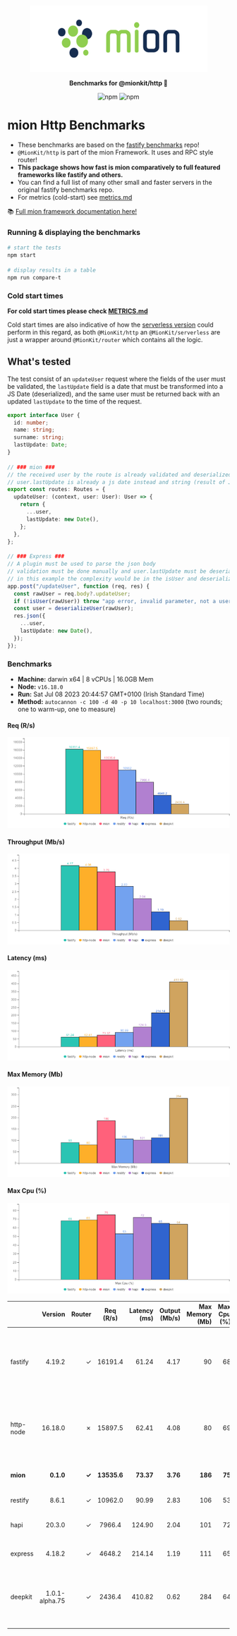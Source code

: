 <p align="center">
  <picture>
    <source media="(prefers-color-scheme: dark)" srcset="./assets/public/logo-dark.svg?raw=true">
    <source media="(prefers-color-scheme: light)" srcset="./assets/public/logo.svg?raw=true">
    <img alt='mion, a mikro kit for Typescript Serverless APIs' src='./assets/public/logo.svg?raw=true' width="403" height="150">
  </picture>
</p>

<p align="center">
  <strong>Benchmarks for  @mionkit/http 🚀</strong><br/>
</p>

<p align=center>
  <img src="https://img.shields.io/badge/code_style-prettier-ff69b4.svg?style=flat-square&maxAge=99999999" alt="npm"  style="max-width:100%;">
  <img src="https://img.shields.io/badge/license-MIT-97ca00.svg?style=flat-square&maxAge=99999999" alt="npm"  style="max-width:100%;">
</p>

# mion Http Benchmarks

- These benchmarks are based on the [fastify benchmarks](https://github.com/fastify/benchmarks) repo!
- `@MionKit/http` is part of the mion Framework. It uses and RPC style router!
- **This package shows how fast is mion comparatively to full featured frameworks like fastify and others.**
- You can find a full list of many other small and faster servers in the original fastify benchmarks repo.
- For metrics (cold-start) see [metrics.md](./METRICS.md)

📚 [Full mion framework documentation here!](https://github.com/MionKit/mion)

### Running & displaying the benchmarks

```sh
# start the tests
npm start

# display results in a table
npm run compare-t
```

### Cold start times

**For cold start times please check [METRICS.md](METRICS.md)**

Cold start times are also indicative of how the [serverless version](https://github.com/MionKit/mion/tree/master/packages/serverless) could perform in this regard, as both `@MionKit/http` an `@MionKit/serverless` are just a wrapper around `@MionKit/router` which contains all the logic.

## What's tested

The test consist of an `updateUser` request where the fields of the user must be validated, the `lastUpdate` field is a date that must be transformed into a JS Date (deserialized), and the same user must be returned back with an updated `lastUpdate` to the time of the request.

```ts
export interface User {
  id: number;
  name: string;
  surname: string;
  lastUpdate: Date;
}

// ### mion ###
// the received user by the route is already validated and deserialized
// user.lastUpdate is already a js date instead and string (result of JSON.parse)
export const routes: Routes = {
  updateUser: (context, user: User): User => {
    return {
      ...user,
      lastUpdate: new Date(),
    };
  },
};

// ### Express ###
// A plugin must be used to parse the json body
// validation must be done manually and user.lastUpdate must be deserialized manually into a date
// in this example the complexity would be in the isUser and deserializeUser functions (check src code fo that)
app.post("/updateUser", function (req, res) {
  const rawUser = req.body?.updateUser;
  if (!isUser(rawUser)) throw "app error, invalid parameter, not a user";
  const user = deserializeUser(rawUser);
  res.json({
    ...user,
    lastUpdate: new Date(),
  });
});
```

### Benchmarks

* __Machine:__ darwin x64 | 8 vCPUs | 16.0GB Mem
* __Node:__ `v16.18.0`
* __Run:__ Sat Jul 08 2023 20:44:57 GMT+0100 (Irish Standard Time)
* __Method:__ `autocannon -c 100 -d 40 -p 10 localhost:3000` (two rounds; one to warm-up, one to measure)

#### Req (R/s) 

![benchmarks](assets/public/charts/requests.png)



#### Throughput (Mb/s) 

![benchmarks](assets/public/charts/throughput.png)



#### Latency (ms) 

![benchmarks](assets/public/charts/latency.png)



#### Max Memory (Mb) 

![benchmarks](assets/public/charts/maxMem.png)



#### Max Cpu (%) 

![benchmarks](assets/public/charts/maxCpu.png)



|           | Version        | Router | Req (R/s)   | Latency (ms) | Output (Mb/s) | Max Memory (Mb) | Max Cpu (%) | Validation | Description                                                                                                |
| :--       | --:            | --:    | :-:         | --:          | --:           | --:             | --:         | :-:        | :--                                                                                                        |
| fastify   | 4.19.2         | ✓      | 16191.4     | 61.24        | 4.17          | 90              | 68          | -          | Validation is done using schemas and ajv. Schemas must be generated manually or using third party tools.   |
| http-node | 16.18.0        | ✗      | 15897.5     | 62.41        | 4.08          | 80              | 69          | ✗          | Super basic and completely useless bare http server, should be the theoretical upper limit in performance. |
| **mion**  | **0.1.0**      | **✓**  | **13535.6** | **73.37**    | **3.76**      | **186**         | **75**      | **✓**      | **Automatic validation out of the box using @deepkit/types.**                                              |
| restify   | 8.6.1          | ✓      | 10962.0     | 90.99        | 2.83          | 106             | 53          | ✗          | Requires third party tools.                                                                                |
| hapi      | 20.3.0         | ✓      | 7966.4      | 124.90       | 2.04          | 101             | 72          | ✗          | Manual validation using joi, or third party tools.                                                         |
| express   | 4.18.2         | ✓      | 4648.2      | 214.14       | 1.19          | 111             | 65          | ✗          | needs third party tools, or third party tools                                                              |
| deepkit   | 1.0.1-alpha.75 | ✓      | 2436.4      | 410.82       | 0.62          | 284             | 64          | ✓          | Automatic validation out of the box (The ones that made @deepkit/types), Their rpc is way more performant. |
